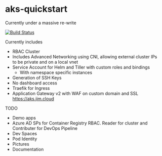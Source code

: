 # aks-quickstart

Currently under a massive re-write

[![Build Status](https://dev.azure.com/jimpaine-msft/github%20pipelines/_apis/build/status/JimPaine.aks-quickstart?branchName=master)](https://dev.azure.com/jimpaine-msft/github%20pipelines/_apis/build/status/JimPaine.aks-quickstart?branchName=master)

Currently includes
- RBAC Cluster
- Includes Advanced Networking using CNI, allowing external cluster IPs to be private and on a local vnet
- Service Account for Helm and Tiller with custom roles and bindings
    - With namespace specific instances
- Generation of SSH Keys
- No dashboard access
- Traefik for Ingress
- Application Gateway v2 with WAF on custom domain and SSL https://aks.jim.cloud

TODO
- Demo apps
- Azure AD SPs for Container Registry RBAC. Reader for cluster and Contributer for DevOps Pipeline
- Dev Spaces
- Pod Identity
- Pictures
- Documentation
